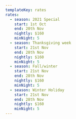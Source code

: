 ```yaml
---
templateKey: rates
rates:
  - season: 2021 Special
    start: 1st Oct
    end: 20th Nov
    nightly: $160
    minNight: 5
  - season: Thanksgiving week
    start: 21st Nov
    end: 28th Nov
    nightly: $160
    minNight: 5
  - season: Fall/winter
    start: 21st Nov
    end: 28th Nov
    nightly: $160
    minNight: 5
  - season: Winter Holiday
    start: 21st Nov
    end: 28th Nov
    nightly: $160
    minNight: 5
---
```

